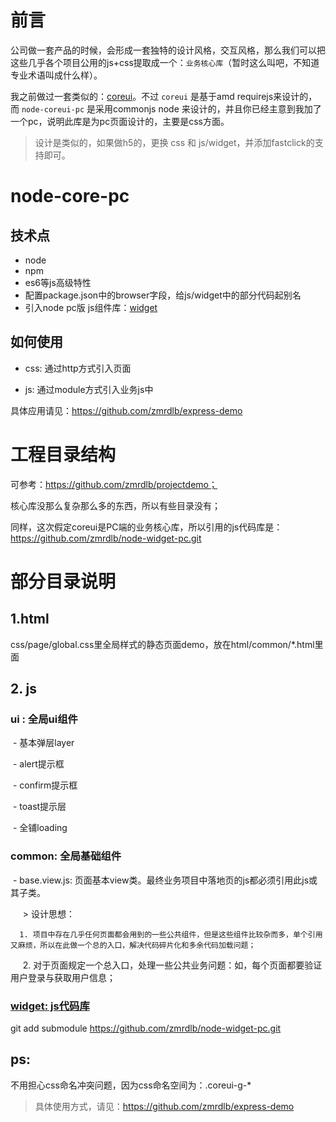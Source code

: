 # 前言

公司做一套产品的时候，会形成一套独特的设计风格，交互风格，那么我们可以把这些几乎各个项目公用的js+css提取成一个：`业务核心库`（暂时这么叫吧，不知道专业术语叫成什么样）。

我之前做过一套类似的：[coreui](https://github.com/zmrdlb/coreui)。不过 ` coreui ` 是基于amd requirejs来设计的，而 `node-coreui-pc` 是采用commonjs node
来设计的，并且你已经主意到我加了一个pc，说明此库是为pc页面设计的，主要是css方面。

> 设计是类似的，如果做h5的，更换 css 和 js/widget，并添加fastclick的支持即可。

# node-core-pc

## 技术点

- node
- npm
- es6等js高级特性
- 配置package.json中的browser字段，给js/widget中的部分代码起别名
- 引入node pc版 js组件库：[widget](https://github.com/zmrdlb/node-widget-pc)

## 如何使用

- css: 通过http方式引入页面

- js: 通过module方式引入业务js中

具体应用请见：https://github.com/zmrdlb/express-demo



# 工程目录结构

可参考：https://github.com/zmrdlb/projectdemo；

核心库没那么复杂那么多的东西，所以有些目录没有；

同样，这次假定coreui是PC端的业务核心库，所以引用的js代码库是：https://github.com/zmrdlb/node-widget-pc.git

# 部分目录说明

## 1.html

css/page/global.css里全局样式的静态页面demo，放在html/common/*.html里面

## 2. js

### ui : 全局ui组件
 
  - 基本弹层layer
  
  - alert提示框
  
  - confirm提示框
  
  - toast提示层
  
  - 全铺loading
  
  
### common: 全局基础组件

  - base.view.js: 页面基本view类。最终业务项目中落地页的js都必须引用此js或其子类。
  
      > 设计思想：
      
      1. 项目中存在几乎任何页面都会用到的一些公共组件，但是这些组件比较杂而多，单个引用又麻烦，所以在此做一个总的入口，解决代码碎片化和多余代码加载问题；
      
      2. 对于页面规定一个总入口，处理一些公共业务问题：如，每个页面都要验证用户登录与获取用户信息；
      
      
### [widget: js代码库](https://github.com/zmrdlb/node-widget-pc)

git add submodule https://github.com/zmrdlb/node-widget-pc.git

## ps:

不用担心css命名冲突问题，因为css命名空间为：.coreui-g-*

> 具体使用方式，请见：https://github.com/zmrdlb/express-demo
